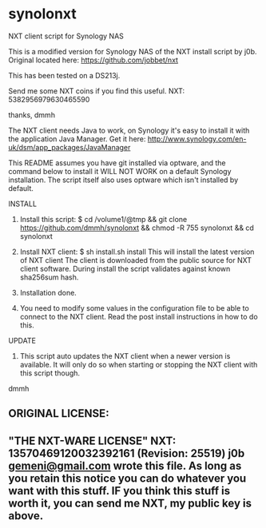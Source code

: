 synolonxt
=========

NXT client script for Synology NAS

This is a modified version for Synology NAS of the NXT install script by j0b. 
Original located here: https://github.com/jobbet/nxt

This has been tested on a DS213j.

Send me some NXT coins if you find this useful. 
NXT: 5382956979630465590

thanks,
dmmh

The NXT client needs Java to work, on Synology it's easy to install it with the application Java Manager.
Get it here: http://www.synology.com/en-uk/dsm/app_packages/JavaManager

This README assumes you have git installed via optware, and the command below to install it WILL NOT WORK on a default Synology installation.
The script itself also uses optware which isn't installed by default.

INSTALL

1. 	Install this script: 	$ cd /volume1/@tmp && git clone https://github.com/dmmh/synolonxt && chmod -R 755 synolonxt && cd synolonxt

2. 	Install NXT client: 	$ sh install.sh install
	This will install the latest version of NXT client
	The client is downloaded from the public source for NXT client software.
	During install the script validates against known sha256sum hash.

3. 	Installation done. 

4. 	You need to modify some values in the configuration file to be able to connect to the NXT client.
	Read the post install instructions in how to do this.

UPDATE

1. 	This script auto updates the NXT client when a newer version is available. 
	It will only do so when starting or stopping the NXT client with this script though. 	

dmmh

ORIGINAL LICENSE:
  ----------------------------------------------------------------------------
  "THE NXT-WARE LICENSE" NXT: 13570469120032392161 (Revision: 25519)
  j0b <gemeni@gmail.com> wrote this file. As long as you retain this notice you
  can do whatever you want with this stuff. IF you think this stuff is worth it, 
  you can send me NXT, my public key is above.
  ----------------------------------------------------------------------------
